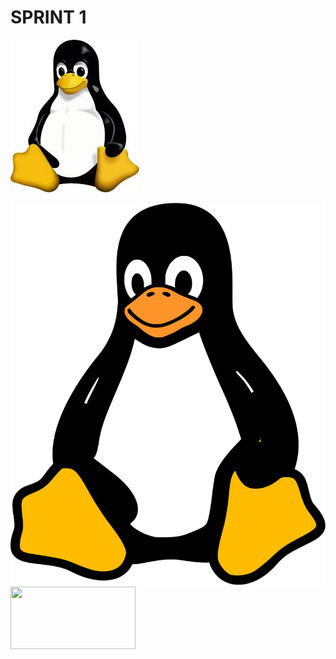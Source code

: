 # SPRINT 1
![Imatge de TUX](images/images.jpg)

![Imatge 2 de TUX](images/tux.webp)
<img src="tux.webp" width="200" height="100">
